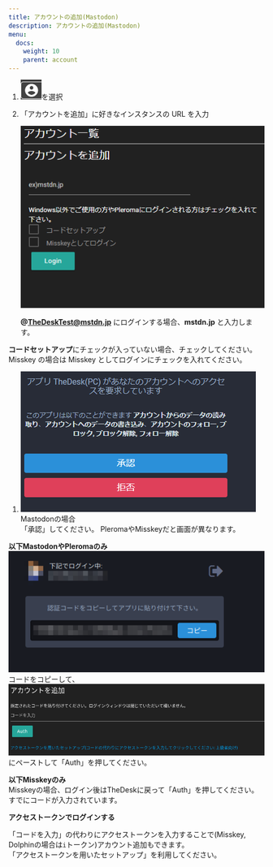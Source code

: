 ```yaml
---
title: アカウントの追加(Mastodon)
description: アカウントの追加(Mastodon)
menu:
  docs:
    weight: 10
    parent: account
---
```


1. ![account2](https://raw.githubusercontent.com/cutls/TheDeskDocs/master/media/account2.png)を選択

2. 「アカウントを追加」に好きなインスタンスの URL を入力

   ![account3](https://raw.githubusercontent.com/cutls/TheDeskDocs/master/media/account3.png)

   **@TheDeskTest@mstdn.jp** にログインする場合、**mstdn.jp** と入力します。

**コードセットアップ**にチェックが入っていない場合、チェックしてください。  
Misskey の場合は Misskey としてログインにチェックを入れてください。

1. ![account4](https://raw.githubusercontent.com/cutls/TheDeskDocs/master/media/account4.png)  
Mastodonの場合  
「承認」してください。
PleromaやMisskeyだと画面が異なります。

**以下MastodonやPleromaのみ**  
![account5](https://raw.githubusercontent.com/cutls/TheDeskDocs/master/media/account5.png)  
コードをコピーして、  
![account6](https://raw.githubusercontent.com/cutls/TheDeskDocs/master/media/account6.png)  
にペーストして「Auth」を押してください。

**以下Misskeyのみ**  
Misskeyの場合、ログイン後はTheDeskに戻って「Auth」を押してください。  
すでにコードが入力されています。

**アクセストークンでログインする**

「コードを入力」の代わりにアクセストークンを入力することで(Misskey, Dolphinの場合は`i`トークン)アカウント追加もできます。  
「アクセストークンを用いたセットアップ」を利用してください。
